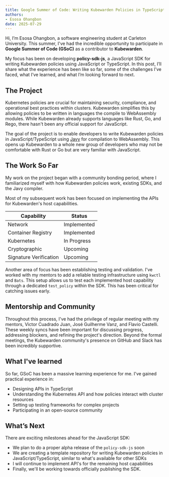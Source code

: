 ```yaml
---
title: Google Summer of Code: Writing Kubewarden Policies in TypeScript/JavaScript
authors:
- Esosa Ohangbon
date: 2025-07-29
---
```


Hi, I’m Esosa Ohangbon, a software engineering student at Carleton University. This summer, I've had the incredible opportunity to participate in **Google Summer of Code (GSoC)** as a contributor to **Kubewarden**.

My focus has been on developing **policy-sdk-js**, a JavaScript SDK for writing Kubewarden policies using JavaScript or TypeScript. In this post, I’ll share what the experience has been like so far, some of the challenges I’ve faced, what I’ve learned, and what I’m looking forward to next.

## The Project

Kubernetes policies are crucial for maintaining security, compliance, and operational best practices within clusters. Kubewarden simplifies this by allowing policies to be written in languages the compile to WebAssembly modules. While Kubewarden already supports languages like Rust, Go, and Rego, there hasn't been any official support for JavaScript.

The goal of the project is to enable developers to write Kubewarden policies in JavaScript/TypeScript using [Javy](https://github.com/bytecodealliance/javy) for compilation to WebAssembly. This opens up Kubewarden to a whole new group of developers who may not be comfortable with Rust or Go but are very familiar with JavaScript.

## The Work So Far

My work on the project began with a community bonding period, where I familiarized myself with how Kubewarden policies work, existing SDKs, and the Javy compiler.

Most of my subsequent work has been focused on implementing the APIs for Kubewarden's host capabilities.

| Capability   | Status      |
|------------------------|-------------|
| Network                | Implemented |
| Container Registry     | Implemented |
| Kubernetes             | In Progress |
| Cryptographic          | Upcoming |
| Signature Verification | Upcoming    |


Another area of focus has been establishing testing and validation. I've worked with my mentors to add a reliable testing infrastructure using `kwctl` and `Bats`. This setup allows us to test each implemented host capability through a dedicated `test_policy` within the SDK. This has been critical for catching issues early.

## Mentorship and Community

Throughout this process, I've had the privilege of regular meeting with my mentors, Victor Cuadrado Juan, José Guilherme Vanz, and Flavio Castelli. These weekly syncs have been important for discussing progress, addressing blockers, and refining the project's direction. Beyond the formal meetings, the Kubewarden community's presence on GitHub and Slack has been incredibly supportive.

## What I've learned

So far, GSoC has been a massive learning experience for me. I've gained practical experience in:

- Designing APIs in TypeScript
- Understanding the Kubernetes API and how policies interact with cluster resources
- Setting up testing frameworks for complex projects
- Participating in an open-source community

## What’s Next

There are exciting milestones ahead for the JavaScript SDK:
- We plan to do a proper alpha release of the `policy-sdk-js` soon
- We are creating a template repository for writing Kubewarden policies in JavaScript/TypeScript, similar to what's available for other SDKs
- I will continue to implement API's for the remaining host capabilities
- Finally, we'll be working towards officially publishing the SDK.